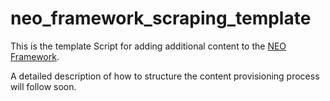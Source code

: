 # neo_framework_scraping_template

This is the template Script for adding additional content to the [NEO Framework](https://github.com/gentzeng/neo_framework).

A detailed description of how to structure the content provisioning process will follow soon.